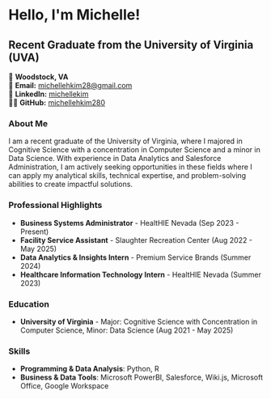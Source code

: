 # Hello, I'm Michelle!

## Recent Graduate from the University of Virginia (UVA)

📍 **Woodstock, VA**  
📧 **Email:** [michellehkim28@gmail.com](mailto:michellehkim28@gmail.com)  
🔗 **LinkedIn:** [michellekim](https://www.linkedin.com/in/michelle-kim-mk2025/)  
👨‍💻 **GitHub:** [michellehkim280](https://github.com/michellehkim280)



### About Me 
I am a recent graduate of the University of Virginia, where I majored in Cognitive Science with a concentration in Computer Science and a minor in Data Science. With experience in Data Analytics and Salesforce Administration, I am actively seeking opportunities in these fields where I can apply my analytical skills, technical expertise, and problem-solving abilities to create impactful solutions.

### Professional Highlights 
- **Business Systems Administrator** - HealtHIE Nevada (Sep 2023 - Present)
- **Facility Service Assistant** - Slaughter Recreation Center (Aug 2022 - May 2025)
- **Data Analytics & Insights Intern** - Premium Service Brands (Summer 2024)
- **Healthcare Information Technology Intern** - HealtHIE Nevada (Summer 2023)


### Education 
- **University of Virginia** - Major: Cognitive Science with Concentration in Computer Science, Minor: Data Science (Aug 2021 - May 2025)

### Skills 
- **Programming & Data Analysis**: Python, R
- **Business & Data Tools**: Microsoft PowerBI, Salesforce, Wiki.js, Microsoft Office, Google Workspace



